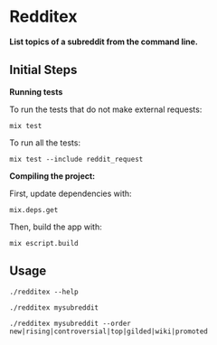 # Redditex

**List topics of a subreddit from the command line.**

## Initial Steps

**Running tests**

To run the tests that do not make external requests:
```
mix test
```

To run all the tests:
```
mix test --include reddit_request
```

**Compiling the project:**

First, update dependencies with:
```
mix.deps.get
```

Then, build the app with:
```
mix escript.build
```

## Usage

```
./redditex --help

./redditex mysubreddit

./redditex mysubreddit --order new|rising|controversial|top|gilded|wiki|promoted
```
